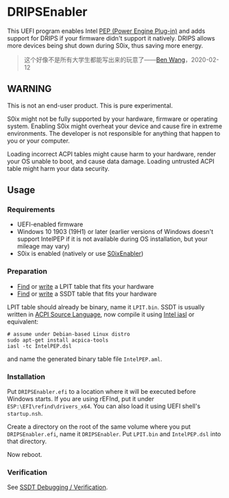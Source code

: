 # DRIPSEnabler

This UEFI program enables Intel [PEP (Power Engine Plug-in)](https://docs.microsoft.com/en-us/windows-hardware/design/device-experiences/prepare-hardware-for-modern-standby#powering-down-the-soc) and adds support for DRIPS if your firmware didn't support it natively. DRIPS allows more devices being shut down during S0ix, thus saving more energy.

> 这个好像不是所有大学生都能写出来的玩意了——[Ben Wang](https://github.com/imbushuo)，2020-02-12

## WARNING

This is not an end-user product. This is pure experimental.

S0ix might not be fully supported by your hardware, firmware or operating system. Enabling S0ix might overheat your device and cause fire in extreme environments. The developer is not responsible for anything that happen to you or your computer.

Loading incorrect ACPI tables might cause harm to your hardware, render your OS unable to boot, and cause data damage. Loading untrusted ACPI table might harm your data security.

## Usage

### Requirements

* UEFI-enabled firmware
* Windows 10 1903 (19H1) or later (earlier versions of Windows doesn't support IntelPEP if it is not available during OS installation, but your mileage may vary)
* S0ix is enabled (natively or use [S0ixEnabler](https://github.com/Jamesits/S0ixEnabler))

### Preparation

* [Find](tables/LPIT) or [write](https://github.com/Jamesits/DRIPSEnabler/wiki/LPIT-Table) a LPIT table that fits your hardware
* [Find](tables/SSDT) or [write](https://github.com/Jamesits/DRIPSEnabler/wiki/SSDT-Table) a SSDT table that fits your hardware

LPIT table should already be binary, name it `LPIT.bin`. SSDT is usually written in [ACPI Source Language](https://acpica.org/sites/acpica/files/asl_tutorial_v20190625.pdf), now compile it using [Intel iasl](https://github.com/acpica/acpica) or equivalent:

```shell
# assume under Debian-based Linux distro
sudo apt-get install acpica-tools
iasl -tc IntelPEP.dsl
```

and name the generated binary table file `IntelPEP.aml`.

### Installation

Put `DRIPSEnabler.efi` to a location where it will be executed before Windows starts. If you are using rEFInd, put it under `ESP:\EFI\refind\drivers_x64`. You can also load it using UEFI shell's `startup.nsh`.

Create a directory on the root of the same volume where you put `DRIPSEnabler.efi`, name it `DRIPSEnabler`. Put `LPIT.bin` and `IntelPEP.dsl` into that directory.

Now reboot.

### Verification

See [SSDT Debugging / Verification](https://github.com/Jamesits/DRIPSEnabler/wiki/SSDT-Table#debugging--verification).